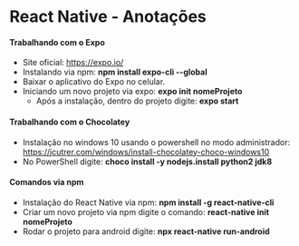 # React Native - Anotações

#### Trabalhando com o Expo

- Site oficial: https://expo.io/
- Instalando via npm: **npm install expo-cli --global**
- Baixar o aplicativo do Expo no celular.
- Iniciando um novo projeto via expo: **expo init nomeProjeto**
    - Após a instalação, dentro do projeto digite: **expo start**

#### Trabalhando com o Chocolatey

- Instalação no windows 10 usando o powershell no modo administrador: https://jcutrer.com/windows/install-chocolatey-choco-windows10
- No PowerShell digite: **choco install -y nodejs.install python2 jdk8**

#### Comandos via npm

- Instalação do React Native via npm: **npm install -g react-native-cli**
- Criar um novo projeto via npm digite o comando: **react-native init nomeProjeto**
- Rodar o projeto para android digite: **npx react-native run-android**
